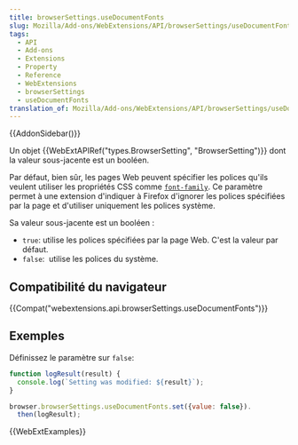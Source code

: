 ```yaml
---
title: browserSettings.useDocumentFonts
slug: Mozilla/Add-ons/WebExtensions/API/browserSettings/useDocumentFonts
tags:
  - API
  - Add-ons
  - Extensions
  - Property
  - Reference
  - WebExtensions
  - browserSettings
  - useDocumentFonts
translation_of: Mozilla/Add-ons/WebExtensions/API/browserSettings/useDocumentFonts
---
```

{{AddonSidebar()}}

Un objet {{WebExtAPIRef("types.BrowserSetting", "BrowserSetting")}} dont la valeur sous-jacente est un booléen.

Par défaut, bien sûr, les pages Web peuvent spécifier les polices qu'ils veulent utiliser les propriétés CSS comme [`font-family`](/fr/docs/Web/CSS/font-family). Ce paramètre permet à une extension d'indiquer à Firefox d'ignorer les polices spécifiées par la page et d'utiliser uniquement les polices système.

Sa valeur sous-jacente est un booléen :

- `true`: utilise les polices spécifiées par la page Web. C'est la valeur par défaut.
- `false`:  utilise les polices du système.

## Compatibilité du navigateur

{{Compat("webextensions.api.browserSettings.useDocumentFonts")}}

## Exemples

Définissez le paramètre sur `false`:

```js
function logResult(result) {
  console.log(`Setting was modified: ${result}`);
}

browser.browserSettings.useDocumentFonts.set({value: false}).
  then(logResult);
```

{{WebExtExamples}}
